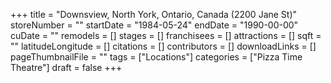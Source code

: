 +++
title = "Downsview, North York, Ontario, Canada (2200 Jane St)"
storeNumber = ""
startDate = "1984-05-24"
endDate = "1990-00-00"
cuDate = ""
remodels = []
stages = []
franchisees = []
attractions = []
sqft = ""
latitudeLongitude = []
citations = []
contributors = []
downloadLinks = []
pageThumbnailFile = ""
tags = ["Locations"]
categories = ["Pizza Time Theatre"]
draft = false
+++
